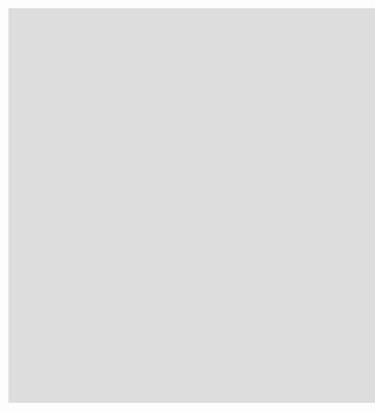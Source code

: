 <iframe width="1903" height="788" src="https://www.youtube.com/embed/fPO76Jlnz6c" title="Coolio - Gangsta&#39;s Paradise (feat. L.V.) [Videoclipe]" frameborder="0" allow="accelerometer; autoplay; clipboard-write; encrypted-media; gyroscope; picture-in-picture; web-share" referrerpolicy="strict-origin-when-cross-origin" allowfullscreen></iframe>